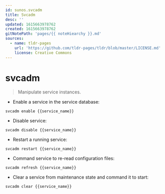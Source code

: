 ```yaml
---
id: sunos.svcadm
title: Svcadm
desc: ''
updated: 1615663978762
created: 1615663978762
gitNotePath: 'pages/{{ noteHiearchy }}.md'
sources:
  - name: tldr-pages
    url: 'https://github.com/tldr-pages/tldr/blob/master/LICENSE.md'
    license: Creative Commons
---
```

# svcadm

> Manipulate service instances.

- Enable a service in the service database:

`svcadm enable {{service_name}}`

- Disable service:

`svcadm disable {{service_name}}`

- Restart a running service:

`svcadm restart {{service_name}}`

- Command service to re-read configuration files:

`svcadm refresh {{service_name}}`

- Clear a service from maintenance state and command it to start:

`svcadm clear {{service_name}}`

